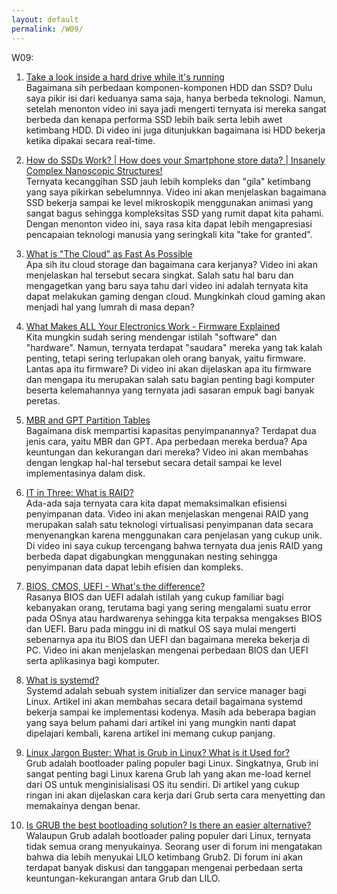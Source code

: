 ```yaml
---
layout: default
permalink: /W09/
---
```


W09:

1. [Take a look inside a hard drive while it's running](https://www.youtube.com/watch?v=p-JJp-oLx58&ab_channel=VanSvensonVanSvenson)<br>
   Bagaimana sih perbedaan komponen-komponen HDD dan SSD? Dulu saya pikir isi dari keduanya sama saja, hanya berbeda teknologi. Namun, setelah menonton video ini saya jadi mengerti ternyata isi mereka sangat berbeda dan kenapa performa SSD lebih baik serta lebih awet ketimbang HDD. Di video ini juga ditunjukkan bagaimana isi HDD bekerja ketika dipakai secara real-time.

2. [How do SSDs Work? | How does your Smartphone store data? | Insanely Complex Nanoscopic Structures!](https://www.youtube.com/watch?v=5Mh3o886qpg&ab_channel=BranchEducation)<br>
   Ternyata kecanggihan SSD jauh lebih kompleks dan "gila" ketimbang yang saya pikirkan sebelumnnya. Video ini akan menjelaskan bagaimana SSD bekerja sampai ke level mikroskopik menggunakan animasi yang sangat bagus sehingga kompleksitas SSD yang rumit dapat kita pahami. Dengan menonton video ini, saya rasa kita dapat lebih mengapresiasi pencapaian teknologi manusia yang seringkali kita "take for granted".

3. [What is "The Cloud" as Fast As Possible](https://www.youtube.com/watch?v=dsKIpLKo8AE&ab_channel=Techquickie)<br>
   Apa sih itu cloud storage dan bagaimana cara kerjanya? Video ini akan menjelaskan hal tersebut secara singkat. Salah satu hal baru dan mengagetkan yang baru saya tahu dari video ini adalah ternyata kita dapat melakukan gaming dengan cloud. Mungkinkah cloud gaming akan menjadi hal yang lumrah di masa depan?

4. [What Makes ALL Your Electronics Work - Firmware Explained](https://www.youtube.com/watch?v=3YfZcNUhBKY&ab_channel=Techquickie)<br>
   Kita mungkin sudah sering mendengar istilah "software" dan "hardware". Namun, ternyata terdapat "saudara" mereka yang tak kalah penting, tetapi sering terlupakan oleh orang banyak, yaitu firmware. Lantas apa itu firmware? Di video ini akan dijelaskan apa itu firmware dan mengapa itu merupakan salah satu bagian penting bagi komputer beserta kelemahannya yang ternyata jadi sasaran empuk bagi banyak peretas.

5. [MBR and GPT Partition Tables](https://www.youtube.com/watch?v=vMB8uyosdOA&ab_channel=itfreetraining)<br>
   Bagaimana disk mempartisi kapasitas penyimpanannya? Terdapat dua jenis cara, yaitu MBR dan GPT. Apa perbedaan mereka berdua? Apa keuntungan dan kekurangan dari mereka? Video ini akan membahas dengan lengkap hal-hal tersebut secara detail sampai ke level implementasinya dalam disk.

6. [IT in Three: What is RAID?](https://www.youtube.com/watch?v=Aa0RTgxJJy8&ab_channel=Spiceworks)<br>
   Ada-ada saja ternyata cara kita dapat memaksimalkan efisiensi penyimpanan data. Video ini akan menjelaskan mengenai RAID yang merupakan salah satu teknologi virtualisasi penyimpanan data secara menyenangkan karena menggunakan cara penjelasan yang cukup unik. Di video ini saya cukup tercengang bahwa ternyata dua jenis RAID yang berbeda dapat digabungkan menggunakan nesting sehingga penyimpanan data dapat lebih efisien dan kompleks.

7. [BIOS, CMOS, UEFI - What's the difference?](https://www.youtube.com/watch?v=LGz0Io_dh_I&ab_channel=PowerCertAnimatedVideos)<br>
   Rasanya BIOS dan UEFI adalah istilah yang cukup familiar bagi kebanyakan orang, terutama bagi yang sering mengalami suatu error pada OSnya atau hardwarenya sehingga kita terpaksa mengakses BIOS dan UEFI. Baru pada minggu ini di matkul OS saya mulai mengerti sebenarnya apa itu BIOS dan UEFI dan bagaimana mereka bekerja di PC. Video ini akan menjelaskan mengenai perbedaan BIOS dan UEFI serta aplikasinya bagi komputer.

8. [What is systemd?](https://www.linode.com/docs/guides/what-is-systemd/)<br>
   Systemd adalah sebuah system initializer dan service manager bagi Linux. Artikel ini akan membahas secara detail bagaimana systemd bekerja sampai ke implementasi kodenya. Masih ada beberapa bagian yang saya belum pahami dari artikel ini yang mungkin nanti dapat dipelajari kembali, karena artikel ini memang cukup panjang.

9. [Linux Jargon Buster: What is Grub in Linux? What is it Used for?](https://itsfoss.com/what-is-grub/)<br>
   Grub adalah bootloader paling populer bagi Linux. Singkatnya, Grub ini sangat penting bagi Linux karena Grub lah yang akan me-load kernel dari OS untuk menginisialisasi OS itu sendiri. Di artikel yang cukup ringan ini akan dijelaskan cara kerja dari Grub serta cara menyetting dan memakainya dengan benar.

10. [Is GRUB the best bootloading solution? Is there an easier alternative?](https://unix.stackexchange.com/questions/146784/is-grub-the-best-bootloading-solution-is-there-an-easier-alternative)<br>
    Walaupun Grub adalah bootloader paling populer dari Linux, ternyata tidak semua orang menyukainya. Seorang user di forum ini mengatakan bahwa dia lebih menyukai LILO ketimbang Grub2. Di forum ini akan terdapat banyak diskusi dan tanggapan mengenai perbedaan serta keuntungan-kekurangan antara Grub dan LILO.


